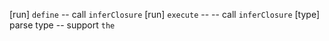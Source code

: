 [run] `define` -- call `inferClosure`
[run] `execute` --  -- call `inferClosure`
[type] parse type -- support `the`

